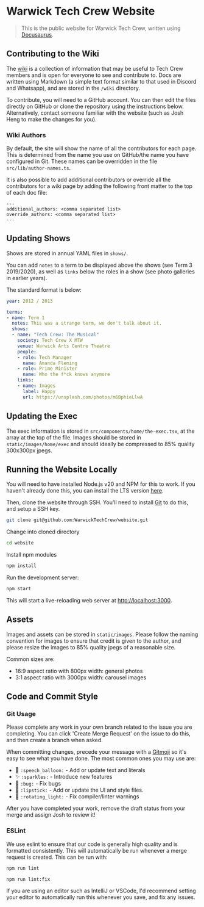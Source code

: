 # Warwick Tech Crew Website
> This is the public website for Warwick Tech Crew, written using [Docusaurus](https://docusaurus.io).

## Contributing to the Wiki
The [wiki](https://dev.warwicktechcrew.co.uk/wiki) is a collection of information that may be useful to Tech Crew
members and is open for everyone to see and contribute to. Docs are written using Markdown (a simple text format
similar to that used in Discord and Whatsapp), and are stored in the `/wiki` directory.

To contribute, you will need to a GitHub account. You can then edit the files directly on GitHub or clone the repository
using the instructions below. Alternatively, contact someone familiar with the website (such
as Josh Heng to make the changes for you).

### Wiki Authors
By default, the site will show the name of all the contributors for each page. This is determined from the name you use
on GitHub/the name you have configured in Git. These names can be overridden in the file `src/lib/author-names.ts`.

It is also possible to add additional contributors or override all the contributors for a wiki page by adding the
following front matter to the top of each doc file:
```
---
additional_authors: <comma separated list>
override_authors: <comma separated list>
---
```

## Updating Shows
Shows are stored in annual YAML files in `shows/`.

You can add `notes` to a term to be displayed above the shows (see Term 3 2019/2020), as well as `links` below the roles in a show (see photo galleries in earlier years).

The standard format is below:

```yaml
year: 2012 / 2013

terms:
- name: Term 1
  notes: This was a strange term, we don't talk about it.
  shows:
  - name: "Tech Crew: The Musical"
    society: Tech Crew X MTW
    venue: Warwick Arts Centre Theatre
    people:
    - role: Tech Manager
      name: Amanda Fleming
    - role: Prime Minister
      name: Who the f*ck knows anymore
    links:
    - name: Images
      label: Happy
      url: https://unsplash.com/photos/m6BphieLlwA
```

## Updating the Exec
The exec information is stored in `src/components/home/the-exec.tsx`, at the array at the top of the file. Images 
should be stored in `static/images/home/exec` and should ideally be compressed to 85% quality 300x300px jpegs.

## Running the Website Locally
You will need to have installed Node.js v20 and NPM for this to work. If you haven't already done this, you can install the LTS version [here](https://nodejs.org/en/download).

Then, clone the website through SSH. You'll need to install [Git](https://git-scm.com/downloads) to do this, and setup a SSH key.
```bash
git clone git@github.com:WarwickTechCrew/website.git
```

Change into cloned directory
```bash
cd website
```

Install npm modules
```bash
npm install
```

Run the development server:
```bash
npm start
```

This will start a live-reloading web server at [http://localhost:3000](http://localhost:3000).

## Assets
Images and assets can be stored in `static/images`. Please follow the naming convention for images to ensure that credit
is given to the author, and please resize the images to 85% quality jpegs of a reasonable size.

Common sizes are:
* 16:9 aspect ratio with 800px width: general photos
* 3:1 aspect ratio with 3000px width: carousel images

## Code and Commit Style
### Git Usage
Please complete any work in your own branch related to the issue you are completing. You can click 'Create Merge Request' on the issue to do this, and then create a branch when asked.

When committing changes, precede your message with a [Gitmoji](https://gitmoji.dev/) so it's easy to see what you have done. The most common ones you may use are:
* 💬 `:speech_balloon:` - Add or update text and literals
* ✨ `:sparkles:` - Introduce new features
* 🐛 `:bug:` - Fix bugs
* 💄 `:lipstick:` - Add or update the UI and style files.
* 🚨 `:rotating_light:` - Fix compiler/linter warnings

After you have completed your work, remove the draft status from your merge and assign Josh to review it!

### ESLint
We use eslint to ensure that our code is generally high quality and is formatted consistently. This will automatically be run whenever a merge request is created. This can be run with:
```bash
npm run lint
```

```bash
npm run lint:fix
```

If you are using an editor such as IntelliJ or VSCode, I'd recommend setting your editor to automatically run this whenever you save, and fix any issues.